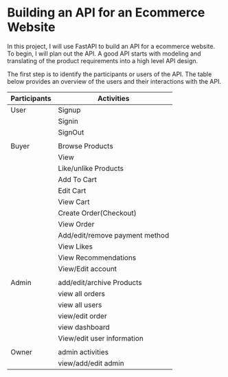 # Building an API for an Ecommerce Website

In this project, I will use FastAPI to build an API for a ecommerce website. 
To begin, I will plan out the API. A good API starts with modeling and translating of the product requirements into a high level API design. 

The first step is to identify the participants or users of the API. The table below provides an overview of the users and their interactions with the API. 

| Participants |	Activities|
| ------------ | ------------ |
|User	       | Signup       |
|              | Signin       |
|              | SignOut      |
| |  |   
| Buyer	       |Browse Products |
|              | View           |
|              | Like/unlike Products |
|              | Add To Cart          |
|               | Edit Cart             |
|               |View Cart              |
|               | Create Order(Checkout) |
|               | View Order |
|               | Add/edit/remove payment method |
|               | View Likes |
|               | View Recommendations |
|               | View/Edit account |
|  |  |
| Admin	        | add/edit/archive Products |
|               | view all orders |
|               | view all users |
|               | view/edit order |
|               | view dashboard |
|               | View/edit user information |
|  |  |
| Owner	| admin activities |
|        | view/add/edit admin |

